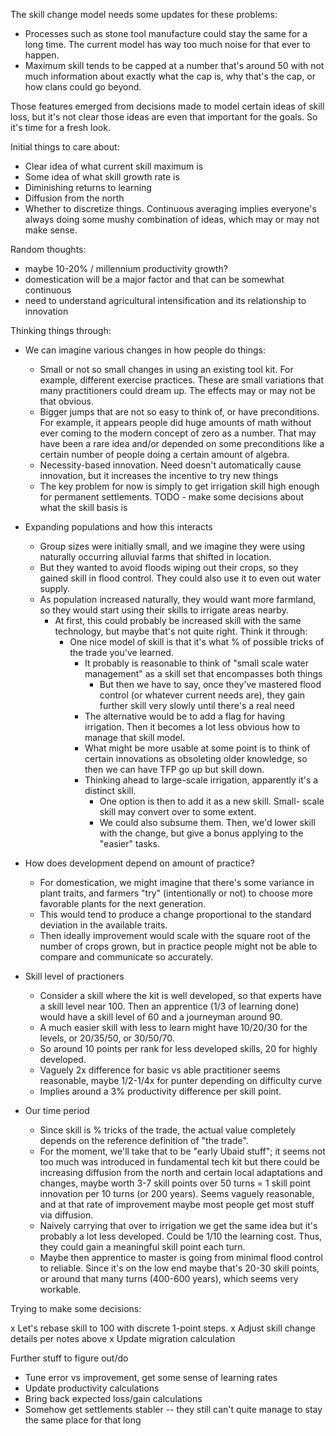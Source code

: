The skill change model needs some updates for these problems:

*   Processes such as stone tool manufacture could stay the same
    for a long time. The current model has way too much noise for
    that ever to happen.
*   Maximum skill tends to be capped at a number that's around 50
    with not much information about exactly what the cap is, why
    that's the cap, or how clans could go beyond.

Those features emerged from decisions made to model certain ideas
of skill loss, but it's not clear those ideas are even that important
for the goals. So it's time for a fresh look.

Initial things to care about:

*   Clear idea of what current skill maximum is
*   Some idea of what skill growth rate is
*   Diminishing returns to learning
*   Diffusion from the north
*   Whether to discretize things. Continuous averaging implies
    everyone's always doing some mushy combination of ideas,
    which may or may not make sense.

Random thoughts:
*   maybe 10-20% / millennium productivity growth?
*   domestication will be a major factor and that can be somewhat continuous
*   need to understand agricultural intensification and its relationship
    to innovation

Thinking things through:

*   We can imagine various changes in how people do things:
    *   Small or not so small changes in using an existing tool kit.
        For example, different exercise practices. These are small
        variations that many practitioners could dream up. The effects
        may or may not be that obvious.
    *   Bigger jumps that are not so easy to think of, or have
        preconditions. For example, it appears people did huge amounts
        of math without ever coming to the modern concept of zero as
        a number. That may have been a rare idea and/or depended on
        some preconditions like a certain number of people doing a
        certain amount of algebra.
    *   Necessity-based innovation. Need doesn't automatically cause
        innovation, but it increases the incentive to try new things
    *   The key problem for now is simply to get irrigation skill high
        enough for permanent settlements.
        TODO - make some decisions about what the skill basis is

*   Expanding populations and how this interacts
    *   Group sizes were initially small, and we imagine they were using
        naturally occurring alluvial farms that shifted in location.
    *   But they wanted to avoid floods wiping out their crops, so they
        gained skill in flood control. They could also use it to even out
        water supply.
    *   As population increased naturally, they would want more farmland,
        so they would start using their skills to irrigate areas nearby.
        *   At first, this could probably be increased skill with the same
            technology, but maybe that's not quite right. Think it through:
            *   One nice model of skill is that it's what % of possible
                tricks of the trade you've learned.
                *   It probably is reasonable to think of "small scale
                    water management" as a skill set that encompasses
                    both things
                    *   But then we have to say, once they've mastered
                        flood control (or whatever current needs are),
                        they gain further skill very slowly until there's
                        a real need
                *   The alternative would be to add a flag for having
                    irrigation. Then it becomes a lot less obvious how
                    to manage that skill model.
                *   What might be more usable at some point is to think
                    of certain innovations as obsoleting older knowledge,
                    so then we can have TFP go up but skill down.
                *   Thinking ahead to large-scale irrigation, apparently
                    it's a distinct skill.
                    *   One option is then to add it as a new skill. Small-
                        scale skill may convert over to some extent.
                    *   We could also subsume them. Then, we'd lower skill
                        with the change, but give a bonus applying to the
                        "easier" tasks.

*   How does development depend on amount of practice?
    *   For domestication, we might imagine that there's some variance
        in plant traits, and farmers "try" (intentionally or not) to
        choose more favorable plants for the next generation.
    *   This would tend to produce a change proportional to the standard
        deviation in the available traits.
    *   Then ideally improvement would scale with the square root of the
        number of crops grown, but in practice people might not be able
        to compare and communicate so accurately.

*   Skill level of practioners
    *   Consider a skill where the kit is well developed, so that experts
        have a skill level near 100. Then an apprentice (1/3 of learning
        done) would have a skill level of 60 and a journeyman around 90.
    *   A much easier skill with less to learn might have 10/20/30 for
        the levels, or 20/35/50, or 30/50/70.
    *   So around 10 points per rank for less developed skills, 20 for
        highly developed.
    *   Vaguely 2x difference for basic vs able practitioner seems reasonable,
        maybe 1/2-1/4x for punter depending on difficulty curve
    *   Implies around a 3% productivity difference per skill point.

*   Our time period
    *   Since skill is % tricks of the trade, the actual value completely
        depends on the reference definition of "the trade".
    *   For the moment, we'll take that to be "early Ubaid stuff"; it
        seems not too much was introduced in fundamental tech kit but
        there could be increasing diffusion from the north and certain
        local adaptations and changes, maybe worth 3-7 skill points
        over 50 turns = 1 skill point innovation per 10 turns (or 200
        years). Seems vaguely reasonable, and at that rate of improvement
        maybe most people get most stuff via diffusion.
    *   Naively carrying that over to irrigation we get the same idea
        but it's probably a lot less developed. Could be 1/10 the learning
        cost. Thus, they could gain a meaningful skill point each turn.
    *   Maybe then apprentice to master is going from minimal flood control
        to reliable. Since it's on the low end maybe that's 20-30 skill
        points, or around that many turns (400-600 years), which seems
        very workable.

Trying to make some decisions:

x   Let's rebase skill to 100 with discrete 1-point steps.
x   Adjust skill change details per notes above
x   Update migration calculation

Further stuff to figure out/do

*   Tune error vs improvement, get some sense of learning rates
*   Update productivity calculations
*   Bring back expected loss/gain calculations
*   Somehow get settlements stabler -- they still can't quite manage
    to stay the same place for that long